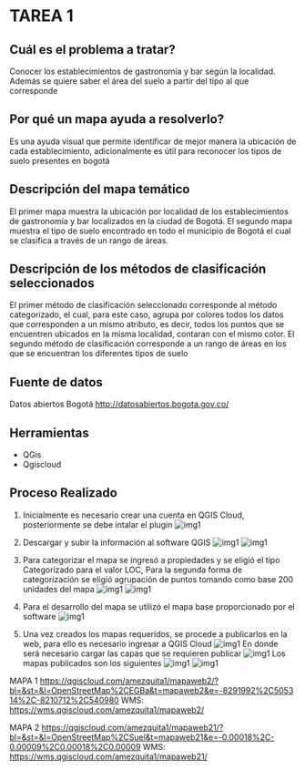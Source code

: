 # TAREA 1
## Cuál es el problema a tratar?
Conocer los establecimientos de gastronomía y bar según la localidad. Además se quiere saber el área del suelo a partir del tipo al que corresponde
## Por qué un mapa ayuda a resolverlo?
Es una ayuda visual que permite identificar de mejor manera la ubicación de cada establecimiento, adicionalmente es útil para reconocer los tipos de suelo presentes en bogotá

## Descripción del mapa temático
El primer mapa muestra la ubicación por localidad de los establecimientos de gastronomía y bar localizados en la ciudad de Bogotá.
El segundo mapa muestra el tipo de suelo encontrado en todo el municipio de Bogotá el cual se clasifica a través de un rango de áreas.
## Descripción de los métodos de clasificación seleccionados
El primer método de clasificación seleccionado corresponde al método categorizado, el cual, para este caso, agrupa por colores todos los datos que corresponden a un mismo atributo, es decir, todos los puntos que se encuentren ubicados en la misma localidad, contaran con el mismo color.
El segundo método de clasificación corresponde a un rango de áreas en los que se encuentran los diferentes tipos de suelo

## Fuente de datos
Datos abiertos Bogotá http://datosabiertos.bogota.gov.co/
## Herramientas
-	QGis
-	Qgiscloud

## Proceso Realizado


1.	Inicialmente es necesario crear una cuenta en QGIS Cloud, posteriormente se debe intalar el plugin
![img1](imagenes/img1.jpg)
 
2.	Descargar y subir la información al software QGIS
 ![img1](imagenes/img2.jpg)
 ![img1](imagenes/img3.jpg)
 

3.	Para categorizar el mapa se ingresó a propiedades y se eligió el tipo Categorizado para el valor LOC, Para la segunda forma de categorización se eligió agrupación de puntos tomando como base 200 unidades del mapa
 ![img1](imagenes/img4.jpg)
 ![img1](imagenes/img5.jpg)
 

4.	Para el desarrollo del mapa se utilizó el mapa base proporcionado por el software
 ![img1](imagenes/img6.jpg)
5.	Una vez creados los mapas requeridos, se procede a publicarlos en la web, para ello es necesario ingresar a QGIS Cloud
 ![img1](imagenes/img7.jpg)
En donde será necesario cargar las capas que se requieren publicar
 ![img1](imagenes/img8.jpg)
Los mapas publicados son los siguientes
 ![img1](imagenes/img9.jpg)
![img1](imagenes/img10.jpg)
 
MAPA 1
https://qgiscloud.com/amezquita1/mapaweb2/?bl=&st=&l=OpenStreetMap%2CEGBa&t=mapaweb2&e=-8291992%2C505314%2C-8210712%2C540980
WMS: https://wms.qgiscloud.com/amezquita1/mapaweb2/

MAPA 2
https://qgiscloud.com/amezquita1/mapaweb21/?bl=&st=&l=OpenStreetMap%2CSuel&t=mapaweb21&e=-0.00018%2C-0.00009%2C0.00018%2C0.00009
WMS: https://wms.qgiscloud.com/amezquita1/mapaweb21/

